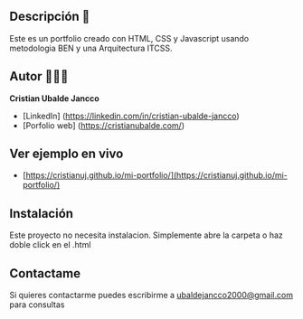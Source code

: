 ## Descripción 🌱

Este es un portfolio creado con HTML, CSS y Javascript usando metodologia BEN y una Arquitectura ITCSS.

## Autor 👨🏽‍💻
**Cristian Ubalde Jancco**

* [LinkedIn] (https://linkedin.com/in/cristian-ubalde-jancco)
* [Porfolio web] (https://cristianubalde.com/)

## Ver ejemplo en vivo 
- [https://cristianuj.github.io/mi-portfolio/](https://cristianuj.github.io/mi-portfolio/)

## Instalación
Este proyecto no necesita instalacion. Simplemente abre la carpeta o haz doble click en el .html

## Contactame
Si quieres contactarme puedes escribirme a ubaldejancco2000@gmail.com para consultas
